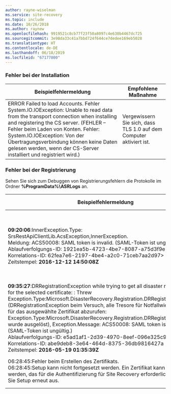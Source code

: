 ```yaml
---
author: rayne-wiselman
ms.service: site-recovery
ms.topic: include
ms.date: 10/26/2018
ms.author: raynew
ms.openlocfilehash: 9919521c8cb77f23f50a8097c4e630b4467dc725
ms.sourcegitcommit: 3e98da33c41a7bbd724f644ce7dedee169eb5028
ms.translationtype: HT
ms.contentlocale: de-DE
ms.lasthandoff: 06/18/2019
ms.locfileid: "67177800"
---
```

### <a name="installation-failures"></a>Fehler bei der Installation
| **Beispielfehlermeldung** | **Empfohlene Maßnahme** |
|--------------------------|------------------------|
|ERROR   Failed to load Accounts. Fehler System.IO.IOException: Unable to read data from the transport connection when installing and registering the CS server. (FEHLER – Fehler beim Laden von Konten. Fehler: System.IO.IOException: Von der Übertragungsverbindung können keine Daten gelesen werden, wenn der CS-Server installiert und registriert wird.)| Vergewissern Sie sich, dass TLS 1.0 auf dem Computer aktiviert ist. |

### <a name="registration-failures"></a>Fehler bei der Registrierung
Sehen Sie sich zum Debuggen von Registrierungsfehlern die Protokolle im Ordner **%ProgramData%\ASRLogs** an.

| **Beispielfehlermeldung** | **Empfohlene Maßnahme** |
|--------------------------|------------------------|
|**09:20:06**:InnerException.Type: SrsRestApiClientLib.AcsException,InnerException.<br>Meldung: ACS50008: SAML token is invalid. (SAML-Token ist ungültig.)<br>Ablaufverfolgungs-ID: 1921ea5b-4723-4be7-8087-a75d3f9e1072<br>Korrelations-ID: 62fea7e6-2197-4be4-a2c0-71ceb7aa2d97><br>Zeitstempel: **2016-12-12 14:50:08Z<br>** | Vergewissern Sie sich, dass die Uhrzeit Ihrer Systemuhr nicht mehr als 15 Minuten von der Ortszeit abweicht. Führen Sie das Installationsprogramm erneut aus, um die Registrierung durchzuführen.|
|**09:35:27**:DRRegistrationException while trying to get all disaster recovery vault for the selected certificate: : Threw Exception.Type:Microsoft.DisasterRecovery.Registration.DRRegistrationException (DRRegistrationException beim Versuch, alle Tresore für Notfallwiederherstellung für das ausgewählte Zertifikat abzurufen: Exception.Type:Microsoft.DisasterRecovery.Registration.DRRegistrationException wurde ausgelöst), Exception.Message: ACS50008: SAML token is invalid. (SAML-Token ist ungültig.)<br>Ablaufverfolgungs-ID: e5ad1af1-2d39-4970-8eef-096e325c9950<br>Korrelations-ID: abe9deb8-3e64-464d-8375-36db9816427a<br>Zeitstempel: **2016-05-19 01:35:39Z**<br> | Vergewissern Sie sich, dass die Uhrzeit Ihrer Systemuhr nicht mehr als 15 Minuten von der Ortszeit abweicht. Führen Sie das Installationsprogramm erneut aus, um die Registrierung durchzuführen.|
|06:28:45:Fehler beim Erstellen des Zertifikats.<br>06:28:45:Setup kann nicht fortgesetzt werden. Ein Zertifikat kann nicht erstellt werden, das für die Authentifizierung für Site Recovery erforderlich ist. Führen Sie Setup erneut aus. | Vergewissern Sie sich, dass Sie das Setup als lokaler Administrator ausführen. |
